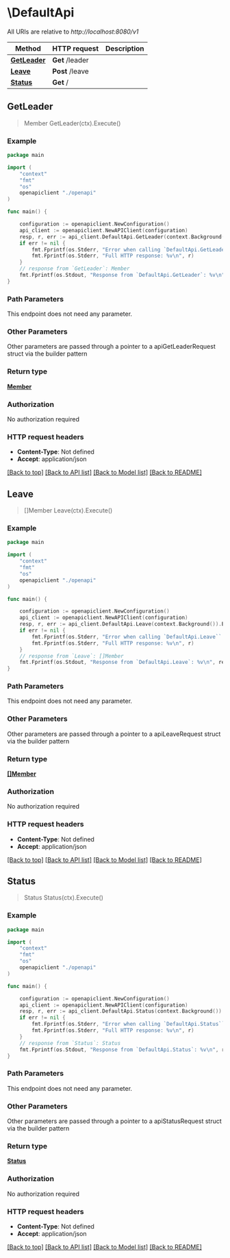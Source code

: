 # \DefaultApi

All URIs are relative to *http://localhost:8080/v1*

Method | HTTP request | Description
------------- | ------------- | -------------
[**GetLeader**](DefaultApi.md#GetLeader) | **Get** /leader | 
[**Leave**](DefaultApi.md#Leave) | **Post** /leave | 
[**Status**](DefaultApi.md#Status) | **Get** / | 



## GetLeader

> Member GetLeader(ctx).Execute()





### Example

```go
package main

import (
    "context"
    "fmt"
    "os"
    openapiclient "./openapi"
)

func main() {

    configuration := openapiclient.NewConfiguration()
    api_client := openapiclient.NewAPIClient(configuration)
    resp, r, err := api_client.DefaultApi.GetLeader(context.Background()).Execute()
    if err != nil {
        fmt.Fprintf(os.Stderr, "Error when calling `DefaultApi.GetLeader``: %v\n", err)
        fmt.Fprintf(os.Stderr, "Full HTTP response: %v\n", r)
    }
    // response from `GetLeader`: Member
    fmt.Fprintf(os.Stdout, "Response from `DefaultApi.GetLeader`: %v\n", resp)
}
```

### Path Parameters

This endpoint does not need any parameter.

### Other Parameters

Other parameters are passed through a pointer to a apiGetLeaderRequest struct via the builder pattern


### Return type

[**Member**](member.md)

### Authorization

No authorization required

### HTTP request headers

- **Content-Type**: Not defined
- **Accept**: application/json

[[Back to top]](#) [[Back to API list]](../README.md#documentation-for-api-endpoints)
[[Back to Model list]](../README.md#documentation-for-models)
[[Back to README]](../README.md)


## Leave

> []Member Leave(ctx).Execute()





### Example

```go
package main

import (
    "context"
    "fmt"
    "os"
    openapiclient "./openapi"
)

func main() {

    configuration := openapiclient.NewConfiguration()
    api_client := openapiclient.NewAPIClient(configuration)
    resp, r, err := api_client.DefaultApi.Leave(context.Background()).Execute()
    if err != nil {
        fmt.Fprintf(os.Stderr, "Error when calling `DefaultApi.Leave``: %v\n", err)
        fmt.Fprintf(os.Stderr, "Full HTTP response: %v\n", r)
    }
    // response from `Leave`: []Member
    fmt.Fprintf(os.Stdout, "Response from `DefaultApi.Leave`: %v\n", resp)
}
```

### Path Parameters

This endpoint does not need any parameter.

### Other Parameters

Other parameters are passed through a pointer to a apiLeaveRequest struct via the builder pattern


### Return type

[**[]Member**](member.md)

### Authorization

No authorization required

### HTTP request headers

- **Content-Type**: Not defined
- **Accept**: application/json

[[Back to top]](#) [[Back to API list]](../README.md#documentation-for-api-endpoints)
[[Back to Model list]](../README.md#documentation-for-models)
[[Back to README]](../README.md)


## Status

> Status Status(ctx).Execute()





### Example

```go
package main

import (
    "context"
    "fmt"
    "os"
    openapiclient "./openapi"
)

func main() {

    configuration := openapiclient.NewConfiguration()
    api_client := openapiclient.NewAPIClient(configuration)
    resp, r, err := api_client.DefaultApi.Status(context.Background()).Execute()
    if err != nil {
        fmt.Fprintf(os.Stderr, "Error when calling `DefaultApi.Status``: %v\n", err)
        fmt.Fprintf(os.Stderr, "Full HTTP response: %v\n", r)
    }
    // response from `Status`: Status
    fmt.Fprintf(os.Stdout, "Response from `DefaultApi.Status`: %v\n", resp)
}
```

### Path Parameters

This endpoint does not need any parameter.

### Other Parameters

Other parameters are passed through a pointer to a apiStatusRequest struct via the builder pattern


### Return type

[**Status**](status.md)

### Authorization

No authorization required

### HTTP request headers

- **Content-Type**: Not defined
- **Accept**: application/json

[[Back to top]](#) [[Back to API list]](../README.md#documentation-for-api-endpoints)
[[Back to Model list]](../README.md#documentation-for-models)
[[Back to README]](../README.md)

